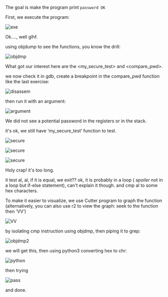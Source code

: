 The goal is make the program print `password OK`

First, we execute the program:

![exe](img/01.png)

Ok...., well glhf.
 
using objdump to see the functions, you know the drill: 
 
![objdmp](img/02.png)
 
What got our interest here are the <my_secure_test> and <compare_pwd>.


we now check it in gdb, create a breakpoint in the compare_pwd function like the last exercise:

![disassem](img/03.png)

then run it with an argument:

![argument](img/04.png)

We did not see a potential password in the registers or in the stack.


it's ok, we still have ‘my_secure_test’ function to test.

![secure](img/05.png)

![secure](img/06.png)

![secure](img/07.png)

Holy crap! it's too long.
    
it test al, al, if it is equal, we exit?? ok, it is probably in a loop ( *spoiler* not in a loop but if-else statement), can't explain it though. and cmp al to some hex characters.

To make it easier to visualize, we use Cutter program to graph the function (alternatively, you can also use r2 to view the graph: seek to the function then ‘VV’)

![VV](img/08.png)

by isolating cmp instruction using objdmp, then piping it to grep:

![objdmp2](img/09.png)

we will get this, then using python3 converting hex to chr:

![python](img/10.png)

then trying

![pass](img/11.png)

and done.
